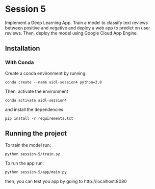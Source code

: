 # Session 5
Implement a Deep Learning App. Train a model to classify text reviews between positive and negative and deploy a web app to predict on user reviews. 
Then, deploy the model using Google Cloud App Engine.

## Installation
### With Conda
Create a conda environment by running
```
conda create --name aidl-session4 python=3.8
```
Then, activate the environment
```
conda activate aidl-session4
```
and install the dependencies
```
pip install -r requirements.txt
```

## Running the project
To train the model run:
```
python session-5/train.py
```

To run the app run:
```
python session-5/app/main.py
```
then, you can test you app by going to http://localhost:8080
